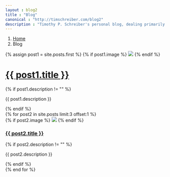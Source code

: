 ```yaml
---
layout : blog2
title : "Blog"
canonical : "http://timschreiber.com/blog2"
description : "Timothy P. Schreiber's personal blog, dealing primarily with software development, but also dabbling in songwriting, food, and gardening from time to time."
---
```


<ol class="breadcrumb">
	<li><a href="/">Home</a></li>
	<li>Blog</li>
</ol>

<div class="row">
	<div class="col-xs-12 col-md-8">
		<div class="row">
			<div class="col-xs-12">
				{% assign post1 = site.posts.first %}
				{% if post1.image %}
					<img src="/img/{{ post1.image }}" class="img-rounded" style="max-width:100%" />
				{% endif %}
				<h1><a href="{{ post1.url }}">{{ post1.title }}</a></h1>
				{% if post1.description != "" %}
					<p>{{ post1.description }}</p>
				{% endif %}
			</div>
			{% for post2 in site.posts limit:3 offset:1 %}
				<div class="col-xs-6 col-md-4">
					{% if post2.image %}
						<img src="/img/{{ post2.image }}" class="img-rounded" style="max-width:100%" />
					{% endif %}
					<h3><a href="{{ post2.url }}">{{ post2.title }}</a></h3>
					{% if post2.description != "" %}
						<p>{{ post2.description }}</p>
					{% endif %}
				</div>
			{% end for %}
		</div>
	</div>
</div>
